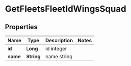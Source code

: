 
# GetFleetsFleetIdWingsSquad

## Properties
Name | Type | Description | Notes
------------ | ------------- | ------------- | -------------
**id** | **Long** | id integer | 
**name** | **String** | name string | 




